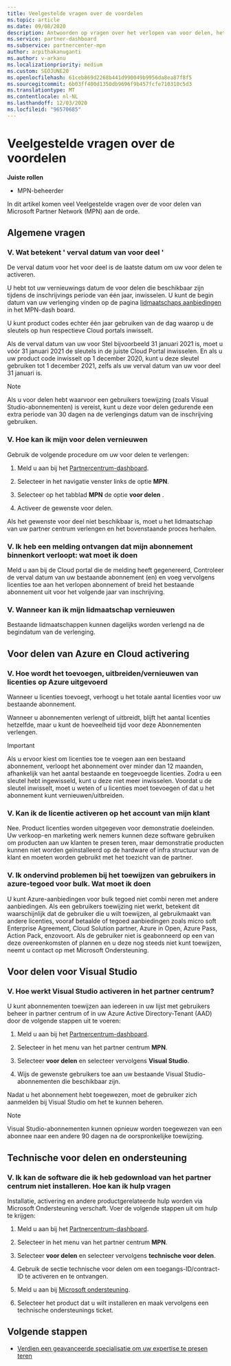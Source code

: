 ```yaml
---
title: Veelgestelde vragen over de voordelen
ms.topic: article
ms.date: 09/08/2020
description: Antwoorden op vragen over het verlopen van voor delen, het verlengen en activeren van licenties voor Azure, Cloud, Visual Studio en technische en ondersteunings voordelen
ms.service: partner-dashboard
ms.subservice: partnercenter-mpn
author: arpithakanuganti
ms.author: v-arkanu
ms.localizationpriority: medium
ms.custom: SEOJUNE20
ms.openlocfilehash: 61ceb869d2268b441d990049b9956da8ea87f8f5
ms.sourcegitcommit: 6b03ff400d1350db9696f9b457fcfe710310c5d3
ms.translationtype: MT
ms.contentlocale: nl-NL
ms.lasthandoff: 12/03/2020
ms.locfileid: "96570685"
---
```

# <a name="benefits-faq"></a>Veelgestelde vragen over de voordelen

**Juiste rollen**

- MPN-beheerder

In dit artikel komen veel Veelgestelde vragen over de voor delen van Microsoft Partner Network (MPN) aan de orde.


## <a name="general-questions"></a>Algemene vragen

### <a name="q-what-does-benefit-expiry-date-mean"></a>V. Wat betekent ' verval datum van voor deel '

De verval datum voor het voor deel is de laatste datum om uw voor delen te activeren.

U hebt tot uw vernieuwings datum de voor delen die beschikbaar zijn tijdens de inschrijvings periode van één jaar, inwisselen. U kunt de begin datum van uw verlenging vinden op de pagina [lidmaatschaps aanbiedingen](https://partner.microsoft.com/dashboard/mpn/offers) in het MPN-dash board.

U kunt product codes echter één jaar gebruiken van de dag waarop u de sleutels op hun respectieve Cloud portals inwisselt.

Als de verval datum van uw voor Stel bijvoorbeeld 31 januari 2021 is, moet u vóór 31 januari 2021 de sleutels in de juiste Cloud Portal inwisselen. En als u uw product code inwisselt op 1 december 2020, kunt u deze sleutel gebruiken tot 1 december 2021, zelfs als uw verval datum van uw voor deel 31 januari is.

>[!NOTE]
>Als u voor delen hebt waarvoor een gebruikers toewijzing (zoals Visual Studio-abonnementen) is vereist, kunt u deze voor delen gedurende een extra periode van 30 dagen na de verlengings datum van de inschrijving gebruiken.

### <a name="q-how-do-i-renew-my-benefits"></a>V. Hoe kan ik mijn voor delen vernieuwen

Gebruik de volgende procedure om uw voor delen te verlengen:

1. Meld u aan bij het [Partnercentrum-dashboard](https://partner.microsoft.com/dashboard/).

2. Selecteer in het navigatie venster links de optie **MPN**.

3. Selecteer op het tabblad **MPN** de optie **voor delen** .

4. Activeer de gewenste voor delen.

Als het gewenste voor deel niet beschikbaar is, moet u het lidmaatschap van uw partner centrum verlengen en het bovenstaande proces herhalen.

### <a name="q-i-received-a-notification-informing-me-that-my-subscription-is-expiring-soon---what-should-i-do"></a>V. Ik heb een melding ontvangen dat mijn abonnement binnenkort verloopt: wat moet ik doen

Meld u aan bij de Cloud portal die de melding heeft gegenereerd, Controleer de verval datum van uw bestaande abonnement (en) en voeg vervolgens licenties toe aan het verlopen abonnement of breid het bestaande abonnement uit voor het volgende jaar van inschrijving.

### <a name="q-when-can-i-renew-my-membership"></a>V. Wanneer kan ik mijn lidmaatschap vernieuwen

Bestaande lidmaatschappen kunnen dagelijks worden verlengd na de begindatum van de verlenging.

## <a name="azure-and-cloud-activation-benefits"></a>Voor delen van Azure en Cloud activering

### <a name="q-how-does-adding-extendingrenewing-licenses-work-on-azure"></a>V. Hoe wordt het toevoegen, uitbreiden/vernieuwen van licenties op Azure uitgevoerd

Wanneer u licenties toevoegt, verhoogt u het totale aantal licenties voor uw bestaande abonnement.

Wanneer u abonnementen verlengt of uitbreidt, blijft het aantal licenties hetzelfde, maar u kunt de hoeveelheid tijd voor deze Abonnementen verlengen.

>[!IMPORTANT]
>Als u ervoor kiest om licenties toe te voegen aan een bestaand abonnement, verloopt het abonnement over minder dan 12 maanden, afhankelijk van het aantal bestaande en toegevoegde licenties. Zodra u een sleutel hebt ingewisseld, kunt u deze niet meer inwisselen. Voordat u de sleutel inwisselt, moet u weten of u licenties moet toevoegen of dat u het abonnement kunt vernieuwen/uitbreiden.

### <a name="q-can-i-activate-the-license-on-my-customers-account"></a>V. Kan ik de licentie activeren op het account van mijn klant

Nee. Product licenties worden uitgegeven voor demonstratie doeleinden. Uw verkoop-en marketing werk nemers kunnen deze software gebruiken om producten aan uw klanten te presen teren, maar demonstratie producten kunnen niet worden geïnstalleerd op de hardware of infra structuur van de klant en moeten worden gebruikt met het toezicht van de partner.

### <a name="q-im-having-trouble-assigning-users-in-azure-bulk-credit-what-should-i-do"></a>V. Ik ondervind problemen bij het toewijzen van gebruikers in azure-tegoed voor bulk. Wat moet ik doen

U kunt Azure-aanbiedingen voor bulk tegoed niet combi neren met andere aanbiedingen. Als een gebruikers toewijzing niet werkt, betekent dit waarschijnlijk dat de gebruiker die u wilt toewijzen, al gebruikmaakt van andere licenties, vooraf betaalde of tegoed aanbiedingen zoals micro soft Enterprise Agreement, Cloud Solution partner, Azure in Open, Azure Pass, Action Pack, enzovoort. Als de gebruiker niet is geabonneerd op een van deze overeenkomsten of plannen en u deze nog steeds niet kunt toewijzen, neemt u contact op met Microsoft Ondersteuning.

## <a name="visual-studio-benefits"></a>Voor delen voor Visual Studio

### <a name="q-how-does-visual-studio-activation-work-in-partner-center"></a>V. Hoe werkt Visual Studio activeren in het partner centrum?

U kunt abonnementen toewijzen aan iedereen in uw lijst met gebruikers beheer in partner centrum of in uw Azure Active Directory-Tenant (AAD) door de volgende stappen uit te voeren:

1. Meld u aan bij het [Partnercentrum-dashboard](https://partner.microsoft.com/dashboard/).

2. Selecteer in het menu van het partner centrum **MPN**.

3. Selecteer **voor delen** en selecteer vervolgens **Visual Studio**.

4. Wijs de gewenste gebruikers toe aan uw bestaande Visual Studio-abonnementen die beschikbaar zijn.

Nadat u het abonnement hebt toegewezen, moet de gebruiker zich aanmelden bij Visual Studio om het te kunnen beheren.

>[!Note]
> Visual Studio-abonnementen kunnen opnieuw worden toegewezen van een abonnee naar een andere 90 dagen na de oorspronkelijke toewijzing.

## <a name="technical-benefits-and-support"></a>Technische voor delen en ondersteuning

### <a name="q-i-cant-install-the-software-i-downloaded-from-partner-center-how-do-i-get-help"></a>V. Ik kan de software die ik heb gedownload van het partner centrum niet installeren. Hoe kan ik hulp vragen

Installatie, activering en andere productgerelateerde hulp worden via Microsoft Ondersteuning verschaft. Voer de volgende stappen uit om hulp te krijgen:

1. Meld u aan bij het [Partnercentrum-dashboard](https://partner.microsoft.com/dashboard/).

2. Selecteer in het menu van het partner centrum **MPN**.

3. Selecteer **voor delen** en selecteer vervolgens **technische voor delen**.

4. Gebruik de sectie technische voor delen om een toegangs-ID/contract-ID te activeren en te ontvangen.

5. Meld u aan bij [Microsoft ondersteuning](https://support.microsoft.com/supportforbusiness/productselection).

6. Selecteer het product dat u wilt installeren en maak vervolgens een technische ondersteunings ticket.

## <a name="next-steps"></a>Volgende stappen

- [Verdien een geavanceerde specialisatie om uw expertise te presen teren](advanced-specializations.md)